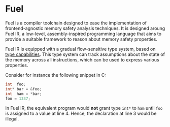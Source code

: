 # Fuel

Fuel is a compiler toolchain designed to ease the implementation of frontend-agnostic memory safety analysis techniques. It is designed aroung Fuel IR, a low-level, assembly-inspired programming language that aims to provide a suitable framework to reason about memory safety properties.

Fuel IR is equipped with a gradual flow-sensitive type system, based on [type capabilities](https://doi.org/10.1007/3-540-46425-5_24).
This type system can track assumptions about the state of the memory across all instructions, which can be used to express various properties.

Consider for instance the following snippet in C:
```c
int  foo;
int* bar = &foo;
int  ham = *bar;
foo = 1337;
```
In Fuel IR, the equivalent program would **not** grant type `int*` to `ham` until `foo` is assigned to a value at line 4.
Hence, the declaration at line 3 would be illegal.
